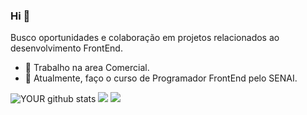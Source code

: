 ### Hi 👋
Busco oportunidades e colaboração em projetos relacionados ao desenvolvimento FrontEnd.
- 🔭 Trabalho na area Comercial.
- 🌱 Atualmente, faço o curso de Programador FrontEnd pelo SENAI.
 
![YOUR github stats](https://github-readme-stats.vercel.app/api?username=FrankoEtielly12)
[<img src="https://img.shields.io/badge/linkedin-%230077B5.svg?&style=for-the-badge&logo=linkedin&logoColor=white" />](https://www.linkedin.com/in/FrankoEtielly/)
[<img src = "https://img.shields.io/badge/instagram-%23E4405F.svg?&style=for-the-badge&logo=instagram&logoColor=white">](https://www.instagram.com/franko_etielly/)
